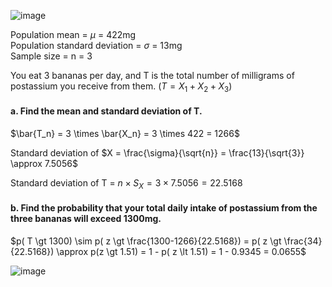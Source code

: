 ![image](https://github.com/user-attachments/assets/9cfaa5b5-e584-4ac9-a39a-d251373ef96d)

Population mean = $\mu$ = 422mg  
Population standard deviation = $\sigma$ = 13mg  
Sample size = n = 3  

You eat 3 bananas per day, and T is the total number of milligrams of postassium you receive from them. 
($T = X_1 + X_2 + X_3$)

#### a. Find the mean and standard deviation of T.

$\bar{T_n} = 3 \times \bar{X_n} = 3 \times 422 = 1266$  

Standard deviation of $X = \frac{\sigma}{\sqrt{n}} = \frac{13}{\sqrt{3}} \approx 7.5056$

Standard deviation of T = $n \times S_X = 3 \times 7.5056 = 22.5168$

#### b. Find the probability that your total daily intake of postassium from the three bananas will exceed 1300mg.

$p( T \gt 1300) \sim p( z \gt \frac{1300-1266}{22.5168}) = p( z \gt \frac{34}{22.5168}) \approx p(z \gt 1.51) = 1 - p( z \lt 1.51) = 1 - 0.9345 = 0.0655$

![image](https://github.com/user-attachments/assets/1e9643da-7fbb-4743-8dd3-5f185c9bee9b)
